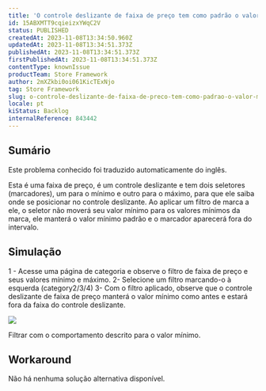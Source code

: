 ```yaml
---
title: 'O controle deslizante de faixa de preço tem como padrão o valor mínimo após a seleção de um filtro'
id: 15ABXMTT9cqieizxYWqC2V
status: PUBLISHED
createdAt: 2023-11-08T13:34:50.960Z
updatedAt: 2023-11-08T13:34:51.373Z
publishedAt: 2023-11-08T13:34:51.373Z
firstPublishedAt: 2023-11-08T13:34:51.373Z
contentType: knownIssue
productTeam: Store Framework
author: 2mXZkbi0oi061KicTExNjo
tag: Store Framework
slug: o-controle-deslizante-de-faixa-de-preco-tem-como-padrao-o-valor-minimo-apos-a-selecao-de-um-filtro
locale: pt
kiStatus: Backlog
internalReference: 843442
---
```


## Sumário

<div class="alert alert-info">
  <p>Este problema conhecido foi traduzido automaticamente do inglês.</p>
</div>


Esta é uma faixa de preço, é um controle deslizante e tem dois seletores (marcadores), um para o mínimo e outro para o máximo, para que ele saiba onde se posicionar no controle deslizante.
Ao aplicar um filtro de marca a ele, o seletor não moverá seu valor mínimo para os valores mínimos da marca, ele manterá o valor mínimo padrão e o marcador aparecerá fora do intervalo.

## Simulação


1 - Acesse uma página de categoria e observe o filtro de faixa de preço e seus valores mínimo e máximo.
2- Selecione um filtro marcando-o à esquerda (category2/3/4)
3- Com o filtro aplicado, observe que o controle deslizante de faixa de preço manterá o valor mínimo como antes e estará fora da faixa do controle deslizante.

 ![](https://vtexhelp.zendesk.com/attachments/token/RuhwOHLwbPslKpeZ4VUq4Y995/?name=image.png)

Filtrar com o comportamento descrito para o valor mínimo.



## Workaround


Não há nenhuma solução alternativa disponível.





